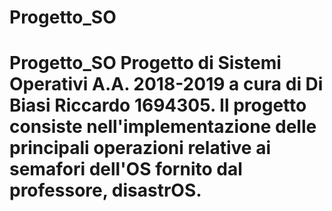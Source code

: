# Progetto_SO
# Progetto_SO  Progetto di Sistemi Operativi A.A. 2018-2019 a cura di Di Biasi Riccardo 1694305. Il progetto consiste nell'implementazione delle principali operazioni relative ai semafori dell'OS fornito dal professore, disastrOS.
